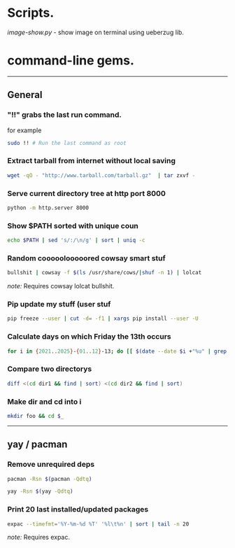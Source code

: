 # Scripts.  
*image-show.py* - show image on terminal using ueberzug lib.


# command-line gems.  
---

## General

### "!!" grabs the last run command.
for example  
```sh
sudo !! # Run the last command as root
```

### Extract tarball from internet without local saving
```sh
wget -qO - "http://www.tarball.com/tarball.gz"  | tar zxvf -
```

### Serve current directory tree at http port 8000
```sh
python -m http.server 8000
```

### Show $PATH sorted with unique coun
```sh
echo $PATH | sed 's/:/\n/g' | sort | uniq -c
```
### Random cooooolooooored cowsay smart stuf

```sh
bullshit | cowsay -f $(ls /usr/share/cows/|shuf -n 1) | lolcat
```
*note:* Requires cowsay lolcat bullshit.

### Pip update my stuff (user stuf
```sh
pip freeze --user | cut -d= -f1 | xargs pip install --user -U
```

### Calculate days on which Friday the 13th occurs
```sh
for i in {2021..2025}-{01..12}-13; do [[ $(date --date $i +"%u" | grep 5) != 5 ]] || echo "$i Friday the 13th"; done
```

### Compare two directorys
```sh
diff <(cd dir1 && find | sort) <(cd dir2 && find | sort)
```
 
### Make dir and cd into i
```sh
mkdir foo && cd $_
```
---
## yay / pacman
### Remove unrequired deps
```sh
pacman -Rsn $(pacman -Qdtq)
```
```sh
yay -Rsn $(yay -Qdtq)
```

### Print 20 last installed/updated packages
```sh
expac --timefmt='%Y-%m-%d %T' '%l\t%n' | sort | tail -n 20
```
*note:* Requires expac.  

